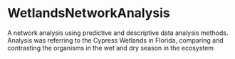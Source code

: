 # WetlandsNetworkAnalysis
A network analysis using predictive and descriptive data analysis methods. Analysis was referring to the Cypress Wetlands in Florida, comparing and contrasting the organisms in the wet and dry season in the ecosystem
